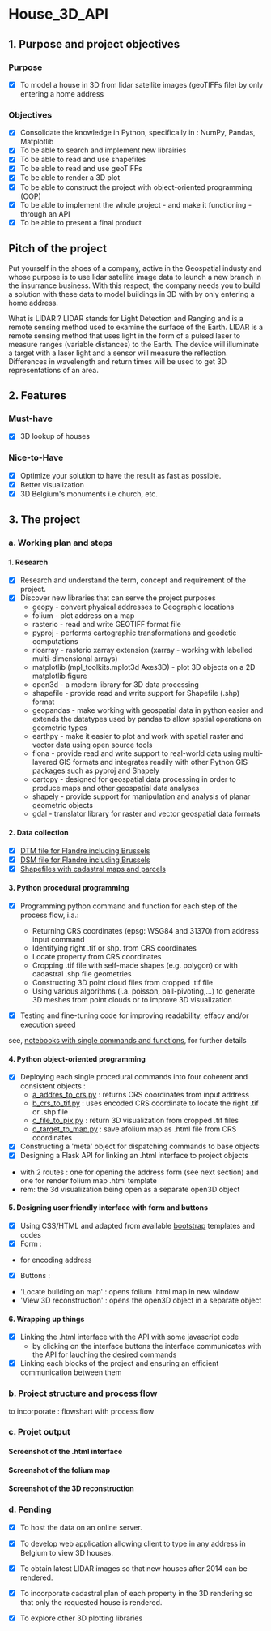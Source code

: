 # House_3D_API

## 1. Purpose and project objectives 

### Purpose
- [x] To model a house in 3D from lidar satellite images (geoTIFFs file) by only entering a home address

### Objectives
- [x] Consolidate the knowledge in Python, specifically in : NumPy, Pandas, Matplotlib
- [x] To be able to search and implement new librairies
- [x] To be able to read and use shapefiles
- [x] To be able to read and use geoTIFFs
- [x] To be able to render a 3D plot
- [x] To be able to construct the project with object-oriented programming (OOP)
- [x] To be able to implement the whole project - and make it functioning -  through an API
- [x] To be able to present a final product

## Pitch of the project 

Put yourself in the shoes of a company, active in the Geospatial industy and whose purpose is to use lidar satellite image data to launch a new branch in the insurrance business. With this respect, the company needs you to build a solution with these data to model buildings in 3D with by only entering a home address.

What is LIDAR ? LIDAR stands for Light Detection and Ranging and is a remote sensing method used to examine the surface of the Earth. LIDAR is a remote sensing method that uses light in the form of a pulsed laser to measure ranges (variable distances) to the Earth. The device will illuminate a target with a laser light and a sensor will measure the reflection. Differences in wavelength and return times will be used to get 3D representations of an area.

## 2. Features 
### Must-have 
- [x] 3D lookup of houses

### Nice-to-Have
- [x] Optimize your solution to have the result as fast as possible.
- [x] Better visualization
- [x] 3D Belgium's monuments i.e church, etc.

## 3. The project 
### a. Working plan and steps 
#### 1. Research 
- [x] Research and understand the term, concept and requirement of the project.
- [x] Discover new libraries that can serve the project purposes 
  - geopy - convert physical addresses to Geographic locations
  - folium - plot address on a map
  - rasterio - read and write GEOTIFF format file
  - pyproj - performs cartographic transformations and geodetic computations
  - rioarray - rasterio xarray extension (xarray - working with labelled multi-dimensional arrays)
  - matplotlib (mpl_toolkits.mplot3d Axes3D) - plot 3D objects on a 2D matplotlib figure
  - open3d - a modern library for 3D data processing
  - shapefile - provide read and write support for Shapefile (.shp) format
  - geopandas - make working with geospatial data in python easier and extends the datatypes used by pandas to allow spatial operations on geometric types
  - earthpy - make it easier to plot and work with spatial raster and vector data using open source tools
  - fiona - provide read and write support to real-world data using multi-layered GIS formats and integrates readily with other Python GIS packages such as pyproj and Shapely
  - cartopy - designed for geospatial data processing in order to produce maps and other geospatial data analyses
  - shapely - provide support for manipulation and analysis of planar geometric objects
  - gdal - translator library for raster and vector geospatial data formats

#### 2. Data collection 
- [x] [DTM file for Flandre including Brussels](http://bit.ly/DTM_Flandre)
- [x] [DSM file for Flandre including Brussels](http://bit.ly/DSM_Flandre)
- [x] [Shapefiles with cadastral maps and parcels](https://eservices.minfin.fgov.be/myminfin-web/pages/cadastral-plans?_ga=2.167466685.225309318.1604313780-388788923.1602907232)

#### 3. Python procedural programming 
- [x] Programming python command and function for each step of the process flow, i.a.:
  - Returning CRS coordinates (epsg: WSG84 and 31370) from address input command 
  - Identifying right .tif or shp. from CRS coordinates
  - Locate property from CRS coordinates
  - Cropping .tif file with self-made shapes (e.g. polygon) or with cadastral .shp file geometries 
  - Constructing 3D point cloud files from cropped .tif file
  - Using various algorithms (i.a. poisson, pall-pivoting,...) to generate 3D meshes from point clouds or to improve 3D visualization  

- [x] Testing and fine-tuning code for improving readability, effacy and/or execution speed

see, [notebooks with single commands and functions](https://github.com/jcmeunier77/House_3D_API/tree/master/notebooks%20with%20single%20commands%20and%20functions), for further details 

#### 4. Python object-oriented programming
- [x] Deploying each single procedural commands into four coherent and consistent objects : 
  - [a_addres_to_crs.py](https://github.com/jcmeunier77/House_3D_API/blob/master/api/src/utils/a_addres_to_crs.py) : returns CRS coordinates from input address
  - [b_crs_to_tif.py](https://github.com/jcmeunier77/House_3D_API/blob/master/api/src/utils/b_crs_to_tif.py) : uses encoded CRS coordinate to locate the right .tif or .shp file
  - [c_file_to_pix.py](https://github.com/jcmeunier77/House_3D_API/blob/master/api/src/utils/c_file_to_pix.py) : return 3D visualization from cropped .tif files
  - [d_target_to_map.py](https://github.com/jcmeunier77/House_3D_API/blob/master/api/src/utils/d_target_to_map.py) : save afolium map as .html file from CRS coordinates
 - [x] Constructing a 'meta' object for dispatching commands to base objects
 - [x] Designing a Flask API for linking an .html interface to project objects 
  - with 2 routes : one for opening the address form (see next section) and one for render folium map .html template
  - rem: the 3d visualization being open as a separate open3D object  
 
 #### 5. Designing user friendly interface with form and buttons 
 - [x] Using CSS/HTML and adapted from available [bootstrap](https://v5.getbootstrap.com/) templates and codes  
 - [x] Form :
  - for encoding address
 - [x] Buttons :
  - 'Locate building on map' : opens folium .html map in new window  
  - 'View 3D reconstruction' : opens the open3D object in a separate object 
   
#### 6. Wrapping up things 
- [x] Linking the .html interface with the API with some javascript code 
  - by clicking on the interface buttons the interface communicates with the API for lauching the desired commands 
- [x] Linking each blocks of the project and ensuring an efficient communication between them 

### b. Project structure and process flow

to incorporate : flowshart with process flow 

### c. Projet output 
#### Screenshot of the .html interface 


#### Screenshot of the folium map 


#### Screenshot of the 3D reconstruction 

### d. Pending 

- [x] To host the data on an online server.
- [x] To develop web application allowing client to type in any address in Belgium to view 3D houses.
- [x] To obtain latest LIDAR images so that new houses after 2014 can be rendered.
- [x] To incorporate cadastral plan of each property in the 3D rendering so that only the requested house is rendered.
- [x] To explore other 3D plotting libraries




  
  
